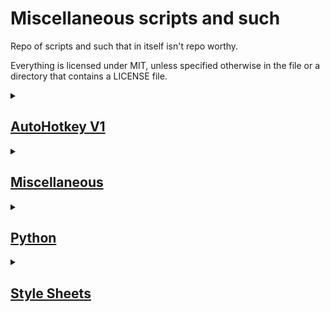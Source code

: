 # Miscellaneous scripts and such

Repo of scripts and such that in itself isn't repo worthy.

Everything is licensed under MIT, unless specified otherwise in the file or a directory that contains a LICENSE file.

<details>
<summary><h2><a href="AutoHotkey V1">AutoHotkey V1</a></h3></summary>

<details>
<summary><h3>- <a href="AutoHotkey V1/AutoCAD binds.ahk">AutoCAD binds</a></h3></summary>

Bind keys to specific commands that are used 90% of the time for 2D sketching on AutoCAD.

</details>

<details>
<summary><h3>- <a href="AutoHotkey V1/BoxDwgChars.ahk">BoxDwgChars</a></h3></summary>

Type box drawing characters using numpad.

</details>

<details>
<summary><h3>- <a href="AutoHotkey V1/ChaoticKeyboard.ahk">ChaoticKeyboard</a></h3></summary>

Typing with random letterlike symbols.

</details>

<details>
<summary><h3>- <a href="Autohotkey V1/controllerDesktopInput.ahk">controllerDesktopInput</a></h3></summary>

Middleware to control your desktop with a controller

</details>

<details>
<summary><h3>- <a href="AutoHotkey V1/Drawing.ahk">Drawing</a></h3></summary>

Template script to use <a href="https://github.com/geovens/gInk">gInk></a> with a mouse or a drawing tablet and binding hotkeys for specific programs when using a drawing tablet.

</details>

<details>
<summary><h3>- <a href="AutoHotkey V1/getKeyInfo.ahk">getKeyInfo</a></h3></summary>

Tool to get information about your next keystroke.

</details>

<details>
<summary><h3>- <a href="AutoHotkey V1/LaTeX shortcuts.ahk">LaTeX shortcuts</a></h3></summary>

Keybinds to insert general LaTeX symbols&commands.

</details>

<details>
<summary><h3>- <a href="AutoHotkey V1/mousePosColorTooltip.ahk">mousePosColorTooltip</a></h3></summary>

Handy script to see which pixels your cursor is at, color of the pixel and copy those into the clipboard.

</details>

<details>
<summary><h3>- <a href="AutoHotkey V1/TauonGlobalHotkeys.ahk">TauonGlobalHotkeys</a></h3></summary>

Media control using Tauon's HTTP API, also shows tooltips to mitigate the app not having notifications.

</details>

<details>
<summary><h3>- <a href="AutoHotkey V1/timer.ahk">timer</a></h3></summary>

A simple always on top, resettable timer.

</details>
</details>

<details>
<summary><h2><a href="Miscellaneous">Miscellaneous</a></h2></summary>

<details>
<summary><h3>- <a href="Miscellaneous/autoexec.cfg">All-In-One Config</a></h3></summary>

Config file for Dota2 that encompasses most of what you'd need or want.

</details>
</details>

<details>
<summary><h2><a href="Python">Python</a></h2></summary>

<details>
<summary><h3>- <a href="Python/AutoHotkey-Layout-Visualizer/">AutoHotkey-Layout-Visualizer</a></h3></summary>

[Details](Python/AutoHotkey-Layout-Visualizer/reaDme.md)

</details>

<details>
<summary><h3>- <a href="Python/embedclipimgasbase64md">embedclipimgasbase64md</a></h3></summary>

[Details](Python/embedclipimgasbase64md/readme.md)

</details>
</details>

<details>
<summary><h2><a href="Style Sheets">Style Sheets</a></h2></summary>

I'd recommend you to get userstyles through [here](https://userstyles.world/user/egezenn) using a userstyles add-on (e.g [Stylus](https://github.com/openstyles/stylus)).

<details>
<summary><h3>- <a href="Style Sheets/Clean DU.styl">Clean DU</a></h3></summary>

Style written in Stylus style sheet language, aiming to fix what's broken and improve on in [Duzce University](https://duzce.edu.tr) pages.

</details>

<details>
<summary><h3>- <a href="Style Sheets/Discord Declutter.css">Discord Declutter</a></h3></summary>

Fixes discord.

</details>

<details>
<summary><h3>- <a href="Style Sheets/Fullwindow theatre.styl">Fullwindow Theatre</a></h3></summary>

Makes the Youtube player as big as possible in theatre mode.

</details>

<details>
<summary><h3>- <a href="Style Sheets/No Unnecessary Scroll For Free Games.styl">No Unnecessary Scroll For Free Games</a></h3></summary>

Removes Epic Games scroll nuisance.

</details>

<details>
<summary><h3>- <a href="Style Sheets/Obsidian Minimizer.css">Obsidian Minimizer</a></h3></summary>

[Obsidian](https://obsidian.md) snippet that tries to minimize & simplify every single aspect of the editor UI, in a hacky way.

</details>
</details>
